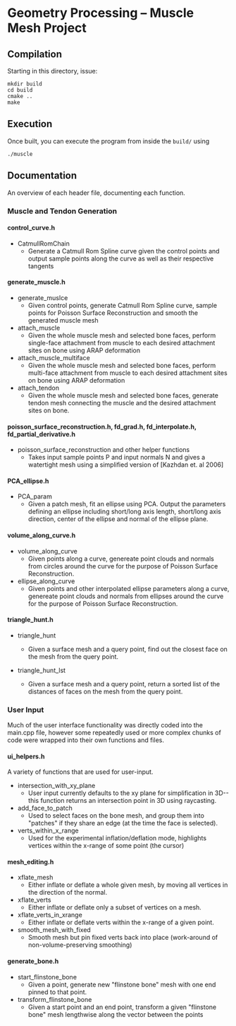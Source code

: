 # Geometry Processing – Muscle Mesh Project

## Compilation

Starting in this directory, issue:

    mkdir build
    cd build
    cmake ..
    make 

## Execution

Once built, you can execute the program from inside the `build/` using 

    ./muscle
    
## Documentation

An overview of each header file, documenting each function.

### Muscle and Tendon Generation

#### control_curve.h
- CatmullRomChain
    - Generate a Catmull Rom Spline curve given the control points and output sample points along the curve as well as their respective tangents

#### generate_muscle.h
- generate_muslce
    - Given control points, generate Catmull Rom Spline curve, sample points for Poisson Surface Reconstruction and smooth the generated muscle mesh
- attach_muscle
    - Given the whole muscle mesh and selected bone faces, perform single-face attachment from muscle to each desired attachment sites on bone using ARAP deformation
- attach_muscle_multiface
    - Given the whole muscle mesh and selected bone faces, perform multi-face attachment from muscle to each desired attachment sites on bone using ARAP deformation
- attach_tendon
    - Given the whole muscle mesh and selected bone faces, generate tendon mesh connecting the muscle and the desired attachment sites on bone.
    
#### poisson_surface_reconstruction.h, fd_grad.h, fd_interpolate.h, fd_partial_derivative.h
- poisson_surface_reconstruction and other helper functions
    - Takes input sample points P and input normals N and gives a watertight mesh using a simplified version of [Kazhdan et. al 2006]

#### PCA_ellipse.h
- PCA_param
    - Given a patch mesh, fit an ellipse using PCA. Output the parameters defining an ellipse including short/long axis length, short/long axis direction, center of the ellipse and normal of the ellipse plane.

#### volume_along_curve.h
- volume_along_curve
    - Given points along a curve, genereate point clouds and normals from circles around the curve for the purpose of Poisson Surface Reconstruction.
- ellipse_along_curve
    - Given points and other interpolated ellipse parameters along a curve, genereate point clouds and normals from ellipses around the curve for the purpose of Poisson Surface Reconstruction.

#### triangle_hunt.h
- triangle_hunt
    - Given a surface mesh and a query point, find out the closest face on the mesh from the query point.

- triangle_hunt_lst
    - Given a surface mesh and a query point, return a sorted list of the distances of faces on the mesh from the query point.

### User Input

Much of the user interface functionality was directly coded into the main.cpp file, however some repeatedly used or more complex chunks of code were wrapped into their own functions and files.

#### ui_helpers.h
A variety of functions that are used for user-input.

- intersection_with_xy_plane
    - User input currently defaults to the xy plane for simplification in 3D-- this function returns an intersection point in 3D using raycasting.
- add_face_to_patch
    - Used to select faces on the bone mesh, and group them into "patches" if they share an edge (at the time the face is selected).
- verts_within_x_range
    - Used for the experimental inflation/deflation mode, highlights vertices within the x-range of some point (the cursor)

#### mesh_editing.h
- xflate_mesh
    - Either inflate or deflate a whole given mesh, by moving all vertices in the direction of the normal.
- xflate_verts
    - Either inflate or deflate only a subset of vertices on a mesh.
- xflate_verts_in_xrange
    - Either inflate or deflate verts within the x-range of a given point.
- smooth_mesh_with_fixed
    - Smooth mesh but pin fixed verts back into place (work-around of non-volume-preserving smoothing)

#### generate_bone.h
- start_flinstone_bone
    - Given a point, generate new "flinstone bone" mesh with one end pinned to that point.
- transform_flinstone_bone
    - Given a start point and an end point, transform a given "flinstone bone" mesh lengthwise along the vector between the points
